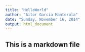 ```yaml
---
title: "HelloWorld"
author: "Aitor Garcia Manterola"
date: "Sunday, November 16, 2014"
output: html_document
---
```

## This is a markdown file